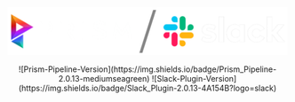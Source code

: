 <picture>
  <source media="(prefers-color-scheme: dark)" srcset="https://github.com/animationem/prism-slack/blob/main/Resources/prism_slack_logo_long_light_banner.png">
  <source media="(prefers-color-scheme: light)" srcset="https://github.com/animationem/prism-slack/blob/main/Resources/prism_slack_logo_long_dark_banner.png">
  <img alt="Prism and Slack branding" src="https://github.com/animationem/prism-slack/blob/main/Resources/prism_slack_logo_long_light_banner.png">
</picture>

<p align="center">
![Prism-Pipeline-Version](https://img.shields.io/badge/Prism_Pipeline-2.0.13-mediumseagreen)
![Slack-Plugin-Version](https://img.shields.io/badge/Slack_Plugin-2.0.13-4A154B?logo=slack)
</p>
